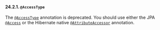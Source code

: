 #### 24.2.1. <span class="line-through">`@AccessType`</span>

<div class="paragraph">

The [<span class="line-through">`@AccessType`</span>](https://docs.jboss.org/hibernate/orm/5.2/javadocs/org/hibernate/annotations/AccessType.html) annotation is deprecated.
You should use either the JPA [`@Access`](#annotations-jpa-access) or the Hibernate native [`@AttributeAccessor`](#annotations-hibernate-attributeaccessor) annotation.

</div>
</div>
<div class="sect3">

